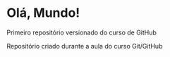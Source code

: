 # Olá, Mundo!
 Primeiro repositório versionado do curso de GitHub

 Repositório criado durante a aula do curso Git/GitHub
 
